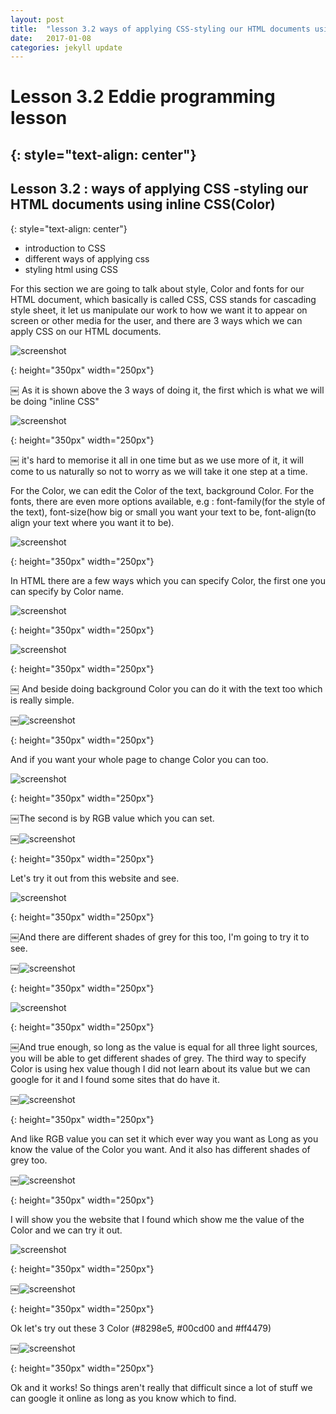 ```yaml
---
layout: post
title:  "lesson 3.2 ways of applying CSS-styling our HTML documents using inline CSS"
date:   2017-01-08
categories: jekyll update
---
```



# Lesson 3.2 Eddie programming lesson
{: style="text-align: center"}
-------------------------------------

## Lesson 3.2 : ways of applying CSS -styling our HTML documents using inline CSS(Color)
{: style="text-align: center"}


- introduction to CSS
- different ways of applying css
- styling html using CSS

For this section we are going to talk about style, Color and fonts for our HTML document, which basically is called CSS, CSS stands for cascading style sheet, it let us manipulate our work to how we want it to appear on screen or other media for the user, and there are 3 ways which we can apply CSS on our HTML documents.

![screenshot][id]

[id]:/images/Lesson3.2/Photo1.png
{: height="350px" width="250px"}

￼
As it is shown above the 3 ways of doing it, the first which is what we will be doing "inline CSS"

![screenshot][id1]

[id1]:/images/Lesson3.2/Photo2.png
{: height="350px" width="250px"}

￼
it's hard to memorise it all in one time but as we use more of it, it will come to us naturally so not to worry as we will take it one step at a time.

For the Color, we can edit the Color of the text, background Color.
For the fonts, there are even more options available, e.g : font-family(for the style of the text), font-size(how big or small you want your text to be, font-align(to align your text where you want it to be).

![screenshot][id2]

[id2]:/images/Lesson3.2/Photo3.png
{: height="350px" width="250px"}


In HTML there are a few ways which you can specify Color, the first one you can specify by Color name.

![screenshot][id3]

[id3]:/images/Lesson3.2/Photo4.png
{: height="350px" width="250px"}

![screenshot][id4]

[id4]:/images/Lesson3.2/Photo5.png
{: height="350px" width="250px"}

￼
And beside doing background Color you can do it with the text too which is really simple.

￼![screenshot][id5]

[id5]:/images/Lesson3.2/Photo6.png
{: height="350px" width="250px"}


And if you want your whole page to change Color you can too.

![screenshot][id6]

[id6]:/images/Lesson3.2/Photo7.png
{: height="350px" width="250px"}

￼The second is by RGB value which you can set.

￼![screenshot][id7]

[id7]:/images/Lesson3.2/Photo8.png
{: height="350px" width="250px"}


Let's try it out from this website and see.

![screenshot][id8]

[id8]:/images/Lesson3.2/Photo9.png
{: height="350px" width="250px"}

￼And there are different shades of grey for this too, I'm going to try it to see.

￼![screenshot][id9]

[id9]:/images/Lesson3.2/Photo10.png
{: height="350px" width="250px"}


![screenshot][id10]

[id10]:/images/Lesson3.2/Photo11.png
{: height="350px" width="250px"}


￼And true enough, so long as the value is equal for all three light sources, you will be able to get different shades of grey.
The third way to specify Color is using hex value though I did not learn about its value but we can google for it and I found some sites that do have it.

￼![screenshot][id11]

[id11]:/images/Lesson3.2/Photo12.png
{: height="350px" width="250px"}


And like RGB value you can set it which ever way you want as Long as you know the value of the Color you want. And it also has different shades of grey too.

￼![screenshot][id12]

[id12]:/images/Lesson3.2/Photo13.png
{: height="350px" width="250px"}


I will show you the website that I found which show me the value of the Color and we can try it out.

![screenshot][id13]

[id13]:/images/Lesson3.2/Photo14.png
{: height="350px" width="250px"}

￼![screenshot][id14]

[id14]:/images/Lesson3.2/Photo15.png
{: height="350px" width="250px"}

Ok let's try out these 3 Color (#8298e5, #00cd00 and #ff4479)

￼![screenshot][id15]

[id15]:/images/Lesson3.2/Photo16.png
{: height="350px" width="250px"}

Ok and it works! So things aren't really that difficult since a lot of stuff we can google it online as long as you know which to find.
